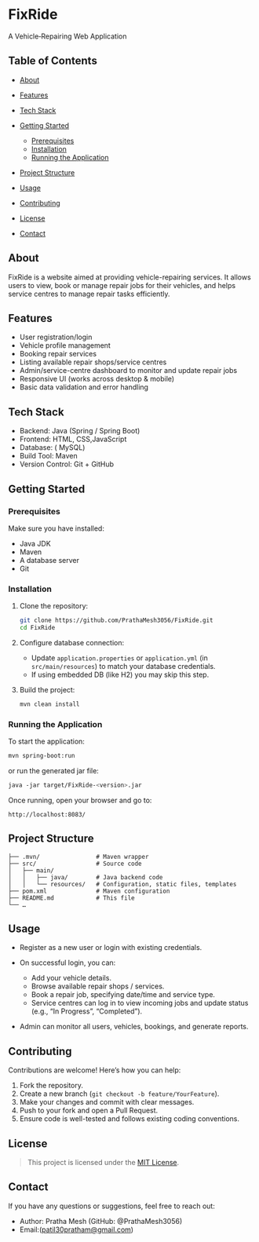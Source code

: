 ﻿

# FixRide

A Vehicle‐Repairing Web Application

## Table of Contents

* [About](#about)
* [Features](#features)
* [Tech Stack](#tech-stack)
* [Getting Started](#getting-started)

  * [Prerequisites](#prerequisites)
  * [Installation](#installation)
  * [Running the Application](#running-the-application)
* [Project Structure](#project-structure)
* [Usage](#usage)
* [Contributing](#contributing)
* [License](#license)
* [Contact](#contact)

## About

FixRide is a website aimed at providing vehicle-repairing services. It allows users to view, book or manage repair jobs for their vehicles, and helps service centres to manage repair tasks efficiently.

## Features

* User registration/login
* Vehicle profile management
* Booking repair services
* Listing available repair shops/service centres
* Admin/service-centre dashboard to monitor and update repair jobs
* Responsive UI (works across desktop & mobile)
* Basic data validation and error handling

## Tech Stack

* Backend: Java (Spring / Spring Boot) 
* Frontend: HTML, CSS,JavaScript
* Database: ( MySQL)
* Build Tool: Maven 
* Version Control: Git + GitHub

## Getting Started

### Prerequisites

Make sure you have installed:

* Java JDK 
* Maven
* A database server 
* Git

### Installation

1. Clone the repository:

   ```bash
   git clone https://github.com/PrathaMesh3056/FixRide.git  
   cd FixRide  
   ```
2. Configure database connection:

   * Update `application.properties` or `application.yml` (in `src/main/resources`) to match your database credentials.
   * If using embedded DB (like H2) you may skip this step.
3. Build the project:

   ```bash
   mvn clean install  
   ```

### Running the Application

To start the application:

```bash
mvn spring-boot:run  
```

or run the generated jar file:

```bash
java ­-jar target/FixRide-<version>.jar  
```

Once running, open your browser and go to:

```
http://localhost:8083/
```



## Project Structure

```
├── .mvn/                # Maven wrapper  
├── src/                 # Source code  
│   ├── main/  
│   │   ├── java/        # Java backend code  
│   │   └── resources/   # Configuration, static files, templates  
├── pom.xml              # Maven configuration  
├── README.md            # This file  
└── …
```



## Usage

* Register as a new user or login with existing credentials.
* On successful login, you can:

  * Add your vehicle details.
  * Browse available repair shops / services.
  * Book a repair job, specifying date/time and service type.
  * Service centres can log in to view incoming jobs and update status (e.g., “In Progress”, “Completed”).
* Admin  can monitor all users, vehicles, bookings, and generate reports.

## Contributing

Contributions are welcome! Here’s how you can help:

1. Fork the repository.
2. Create a new branch (`git checkout -b feature/YourFeature`).
3. Make your changes and commit with clear messages.
4. Push to your fork and open a Pull Request.
5. Ensure code is well-tested and follows existing coding conventions.

## License

> This project is licensed under the [MIT License](LICENSE).

## Contact

If you have any questions or suggestions, feel free to reach out:

* Author: Pratha Mesh (GitHub: @PrathaMesh3056)
* Email:(patil30pratham@gmail.com)





